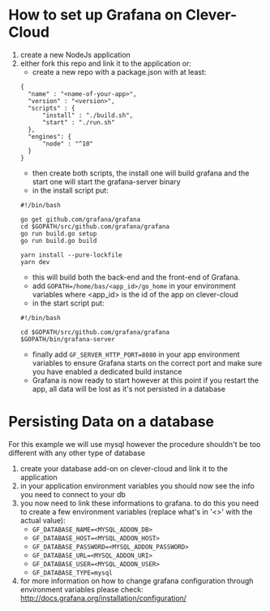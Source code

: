 # How to set up Grafana on Clever-Cloud

1. create a new NodeJs application
2. either fork this repo and link it to the application or:
    - create a new repo with a package.json with at least:
    ```
    {
      "name" : "<name-of-your-app>",
      "version" : "<version>",
      "scripts" : {
          "install" : "./build.sh",
          "start" : "./run.sh"
      },
      "engines": {
          "node" : "^10"
      }
    }
    ```    
    - then create both scripts, the install one will build grafana and the start one will start the grafana-server binary
    - in the install script put:
    ```
    #!/bin/bash
    
    go get github.com/grafana/grafana
    cd $GOPATH/src/github.com/grafana/grafana
    go run build.go setup
    go run build.go build
    
    yarn install --pure-lockfile
    yarn dev
    ```
    - this will build both the back-end and the front-end of Grafana.
    - add ```GOPATH=/home/bas/<app_id>/go_home``` in your environment variables where <app_id> is the id of the app on clever-cloud
    - in the start script put:
    ```
    #!/bin/bash

    cd $GOPATH/src/github.com/grafana/grafana
    $GOPATH/bin/grafana-server
    ```
    - finally add ```GF_SERVER_HTTP_PORT=8080``` in your app environment variables to ensure Grafana starts on the correct port and make sure you have enabled a dedicated build instance
    - Grafana is now ready to start however at this point if you restart the app, all data will be lost as it's not persisted in a database

# Persisting Data on a database

For this example we will use mysql however the procedure shouldn't be too different with any other type of database

1. create your database add-on on clever-cloud and link it to the application
2. in your application environment variables you should now see the info you need to connect to your db
3. you now need to link these informations to grafana. to do this you need to create a few environment variables (replace what's in '<>' with the actual value):
    - ```GF_DATABASE_NAME=<MYSQL_ADDON_DB>```
    - ```GF_DATABASE_HOST=<MYSQL_ADDON_HOST>```
    - ```GF_DATABASE_PASSWORD=<MYSQL_ADDON_PASSWORD>```
    - ```GF_DATABASE_URL=<MYSQL_ADDON_URI>```
    - ```GF_DATABASE_USER=<MYSQL_ADDON_USER>```
    - ```GF_DATABASE_TYPE=mysql```
4. for more information on how to change grafana configuration through environment variables please check: http://docs.grafana.org/installation/configuration/
